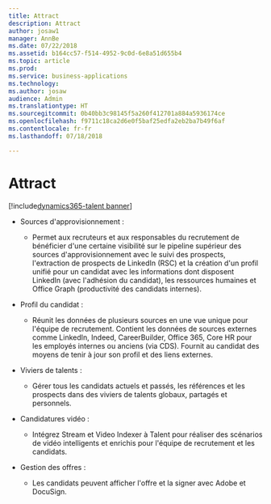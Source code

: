 ```yaml
---
title: Attract
description: Attract
author: josaw1
manager: AnnBe
ms.date: 07/22/2018
ms.assetid: b164cc57-f514-4952-9c0d-6e8a51d655b4
ms.topic: article
ms.prod: 
ms.service: business-applications
ms.technology: 
ms.author: josaw
audience: Admin
ms.translationtype: HT
ms.sourcegitcommit: 0b40bb3c98145f5a260f412701a884a5936174ce
ms.openlocfilehash: f9711c18ca2d6e0f5baf25edfa2eb2ba7b49f6af
ms.contentlocale: fr-fr
ms.lasthandoff: 07/18/2018

---
```

#  <a name="attract"></a>Attract

[!include[dynamics365-talent banner](../../includes/dynamics365-talent.md)]



-   Sources d'approvisionnement :

    -   Permet aux recruteurs et aux responsables du recrutement de bénéficier d'une certaine visibilité sur le pipeline supérieur des sources d'approvisionnement avec le suivi des prospects, l'extraction de prospects de LinkedIn (RSC) et la création d'un profil unifié pour un candidat avec les informations dont disposent LinkedIn (avec l'adhésion du candidat), les ressources humaines et Office Graph (productivité des candidats internes).

-   Profil du candidat :

    -   Réunit les données de plusieurs sources en une vue unique pour l'équipe de recrutement. Contient les données de sources externes comme LinkedIn, Indeed, CareerBuilder, Office 365, Core HR pour les employés internes ou anciens (via CDS). Fournit au candidat des moyens de tenir à jour son profil et des liens externes.

-   Viviers de talents :

    -   Gérer tous les candidats actuels et passés, les références et les prospects dans des viviers de talents globaux, partagés et personnels.

-   Candidatures vidéo :

    -   Intégrez Stream et Video Indexer à Talent pour réaliser des scénarios de vidéo intelligents et enrichis pour l'équipe de recrutement et les candidats.

-   Gestion des offres :

    -   Les candidats peuvent afficher l'offre et la signer avec Adobe et DocuSign.

